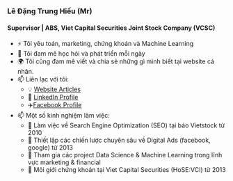 ### Lê Đặng Trung Hiếu (Mr)
#### Supervisor | ABS, Viet Capital Securities Joint Stock Company (VCSC)
- :zap: Tôi yêu toán, marketing, chứng khoán và Machine Learning
- 🌱 Tôi đam mê học hỏi và phát triển mỗi ngày
- :earth_africa: Tôi cũng đam mê viết và chia sẻ những gì mình biết tại website cá nhân.
- 📫 Liên lạc với tôi: 
  - :bulb: [Website Articles](http://cafechungkhoan.com/)
  - :office: [LinkedIn Profile](https://www.linkedin.com/in/hi%E1%BA%BFu-l%C3%AA-%C4%91%E1%BA%B7ng-trung-b968014b/)
  - ✈️[Facebook Profile](https://www.facebook.com/ledangtrunghieu)
- 📫 Một số kinh nghiệm làm việc: 
  - 🌿 Làm việc về Search Engine Optimization (SEO) tại báo Vietstock từ 2010
  - 🌿 Thiết lập các chiến lược chuyên sâu về Digital Ads (facebook, google) từ 2013
  - 🌿 Tham gia các project Data Science & Machine Learning trong lĩnh vực marketing & financial
  - 🌿 Môi giới chứng khoán tại Viet Capital Securities (HoSE:VCI) từ 2013
